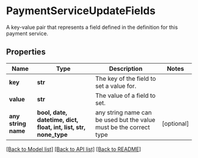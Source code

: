 # PaymentServiceUpdateFields

A key-value pair that represents a field defined in the definition for this payment service.

## Properties
Name | Type | Description | Notes
------------ | ------------- | ------------- | -------------
**key** | **str** | The key of the field to set a value for. | 
**value** | **str** | The value of a field to set. | 
**any string name** | **bool, date, datetime, dict, float, int, list, str, none_type** | any string name can be used but the value must be the correct type | [optional]

[[Back to Model list]](../README.md#documentation-for-models) [[Back to API list]](../README.md#documentation-for-api-endpoints) [[Back to README]](../README.md)



